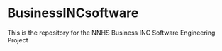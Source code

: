 # BusinessINCsoftware
This is the repository for the NNHS Business INC Software Engineering Project
